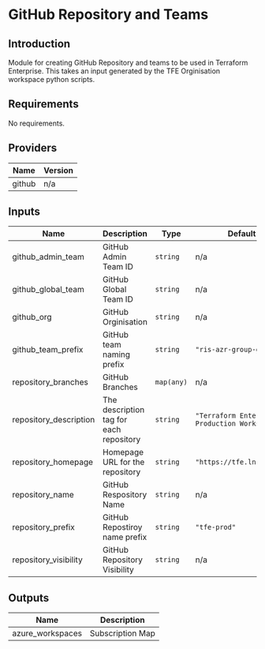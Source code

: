 # GitHub Repository and Teams

## Introduction
Module for creating GitHub Repository and teams to be used in Terraform Enterprise.
This takes an input generated by the TFE Orginisation workspace python scripts.
<br />

<!--- BEGIN_TF_DOCS --->
## Requirements

No requirements.

## Providers

| Name | Version |
|------|---------|
| github | n/a |

## Inputs

| Name | Description | Type | Default | Required |
|------|-------------|------|---------|:--------:|
| github\_admin\_team | GitHub Admin Team ID | `string` | n/a | yes |
| github\_global\_team | GitHub Global Team ID | `string` | n/a | yes |
| github\_org | GitHub Orginisation | `string` | n/a | yes |
| github\_team\_prefix | GitHub team naming prefix | `string` | `"ris-azr-group-github"` | no |
| repository\_branches | GitHub Branches | `map(any)` | n/a | yes |
| repository\_description | The description tag for each repository | `string` | `"Terraform Enterprise Production Workspace"` | no |
| repository\_homepage | Homepage URL for the repository | `string` | `"https://tfe.lnrisk.io"` | no |
| repository\_name | GitHub Respository Name | `string` | n/a | yes |
| repository\_prefix | GitHub Repostiroy name prefix | `string` | `"tfe-prod"` | no |
| repository\_visibility | GitHub Repository Visibility | `string` | n/a | yes |

## Outputs

| Name | Description |
|------|-------------|
| azure\_workspaces | Subscription Map |

<!--- END_TF_DOCS --->